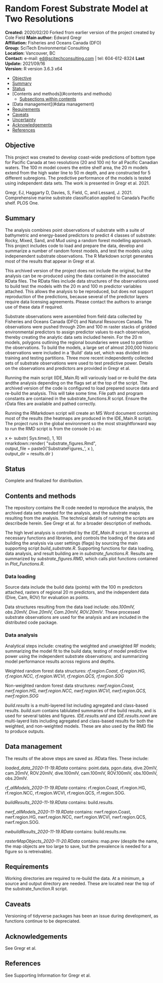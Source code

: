 # Random Forest Substrate Model at Two Resolutions

__Created:__      2020/02/20 Forked from earlier version of the project created by Cole Field
__Main author:__  Edward Gregr  
__Affiliation:__  Fisheries and Oceans Canada (DFO)   
__Group:__        SciTech Environmental Consulting   
__Location:__     Vancouver, BC   
__Contact:__      e-mail: ed@scitechconsulting.com | tel: 604-612-8324
__Last Update:__  2021/09/16   
__Version:__      R version 3.6.3 x64

- [Objective](#objective)
- [Summary](#summary)
- [Status](#status)
- [Contents and methods](#contents and methods)
  + [Subsections within contents](#subsections-within-contents)
- [Data management](#data management)
- [Requirements](#requirements)
- [Caveats](#caveats)
- [Uncertainty](#uncertainty)
- [Acknowledgements](#acknowledgements)
- [References](#references)

## Objective
This project was created to develop coast-wide predictions of bottom type for Pacific Canada at two resolutions (20 and 100 m) for all Pacific Canadian waters. The 100 m model covers the entire shelf area, the 20 m models extend from the high water line to 50 m depth, and are constructed for 5 different subregions. The predictive performance of the models is tested using independent data sets. The work is presented in Gregr et al. 2021. 

Gregr, EJ, Haggarty D, Davies, S, Field, C, and Lessard, J. 2021. Comprehensive marine substrate classification applied to Canada’s Pacific shelf. PLOS One. 

## Summary   

The analysis combines point observations of substrate with a suite of bathymetric and energy-based predictors to predict 4 classes of substrate: Rocky, Mixed, Sand, and Mud using a random forest modelling approach. This project includes code to load and prepare the data, develop and summarize a number of random forest models, and test the models using indepenendent substrate observations. The R Markdown script generates most of the results that appear in Gregr et al. 

This archived version of the project does not include the original, but the analysis can be re-produced using the data contained in the associated RData files. The RData files include data structures of the observations used to build test the models with the 20 m and 100 m predictor variables attached. This allows the analysis to be reproduced, but does not support reproduction of the predictions, because several of the predictor layers require data licensing agreements. Please contact the authors to arrange use of these data if required. 

Substrate observations were assembled from field data collected by Fisheries and Oceans Canada (DFO) and Natural Resources Canada. The observations were pushed through 20m and 100 m raster stacks of gridded environmental predictors to assign predictor values to each observation, thereby creating the analytic data sets included herein. For the 20 m models, polygons outlining the regional boundaries were used to partition the observations. To build the models, a large set of almost 200,000 historic observations were included in a 'Build' data set, which was divided into training and testing partitions. Three more recent independently collected sets of substrate observations were used to test predictive power. Details on the observations and predictors are provided in Gregr et al. 

Running the main script (IDE_Main.R) will variously load or re-build the data andthe analysis depending on the flags set at the top of the script. The archived version of the code is configured to load prepared source data and re-build the analysis. This will take some time. File path and program constants are contained in the substrate_functions.R script. Ensure the rData files are available and pathed correctly.

Running the RMarkdown script will create an MS Word document containing most of the results (the heatmaps are produced in the IDE_Main.R script). The project runs in the global environment so the most straightforward way to run the RMD script is from the console (>) as:

x <- substr(  Sys.time(), 1, 10)   
rmarkdown::render( "substrate_figures.Rmd",   
  output_file = paste0('SubstrateFigures_', x ),  
  output_dir = results.dir )  

## Status
Complete and finalized for distribution. 

## Contents and methods
The repository contains the R code needed to reproduce the analysis, the archived data sets needed for the analysis, and the substrate maps resulting from the analysis. The technical details of running the scripts are describede herein. See Gregr et al. for a broader  description of methods. 

The high level analysis is controlled by the *IDE_Main.R* script. It sources all necessary functions and libraries, and controls the loading of the data and building the analysis via user settings (flags) by sourcing the main supporting script *build_substrate.R*. Supporting functions for data loading, data analysis, and result building are in *substrate_functions.R*. Results are summarized by *substrate_figures.RMD*, which calls plot functions contained in *Plot_Functions.R*. 

### Data loading
Source data include the build data (points) with the 100 m predictors attached, rasters of regional 20 m predictors, and the independent data (Dive, Cam, ROV) for evaluation as points.

Data structures resulting from the data load include: *obs.100mIV, obs.20mIV, Dive.20mIV, Cam.20mIV, ROV.20mIV*. These processed substrate observations are used for the analysis and are included in the distributed code package.  

### Data analysis
Analytical steps include: creating the weighted and unweighted RF models; summarizing the model fit to the build data; testing of model predictive power using the independent substrate observations; and summarizing model performance results across regions and depths.   

Weighted random forest data structures: *rf.region.Coast, rf.region.HG, rf.region.NCC, rf.region.WCVI,	rf.region.QCS, rf.region.SOG*    

Non-weighted random forest data structures: *nwrf.region.Coast, nwrf.region.HG, nwrf.region.NCC, nwrf.region.WCVI,	nwrf.region.QCS, nwrf.region.SOG*   

*build.results* is a multi-layered list including agregated and class-based results. *build.sum* contains tablulated summaries of the build results, and is used for several tables and figures. *IDE.results.wtd* and *IDE.results.nowt* are multi-layerd lists including agregated and class-based results for both the weighted, and non-weighted models. These are also used by the RMD file to produce outputs. 

## Data management  

The results of the above steps are saved as .RData files. These include:  

*loaded_data_2020-11-19.RData* contains: point.data, pgon.data, dive.20mIV, cam.20mIV, ROV.20mIV, dive.100mIV, cam.100mIV, ROV.100mIV, obs.100mIV, obs.20mIV.  

*rf_allModels_2020-11-19.RData* contains: rf.region.Coast, rf.region.HG, rf.region.NCC, rf.region.WCVI, rf.region.QCS, rf.region.SOG.  

*buildResults_2020-11-19.RData* contains: build.results.  

*nwrf_allModels_2020-11-19.RData* contains: nwrf.region.Coast, nwrf.region.HG, nwrf.region.NCC, nwrf.region.WCVI, nwrf.region.QCS, nwrf.region.SOG.  

*nwbuildResults_2020-11-19.RData* contains: build.results.nw.  

*rasterMapObjects_2020-11-20.RData* contains: map.prev (despite the name, the map objects are too large to save, but the prevalence is needed for a figure so is retreivable).  

## Requirements
Working directories are required to re-build the data. At a minimum, a source and output directory are needed. These are located near the top of the substrate_function.R script.

## Caveats
Versioning of tidyverse packages has been an issue during development, as functions continue to be depreciated. 

## Acknowledgements
See Gregr et al.

## References
See Supporting Information for Gregr et al.

